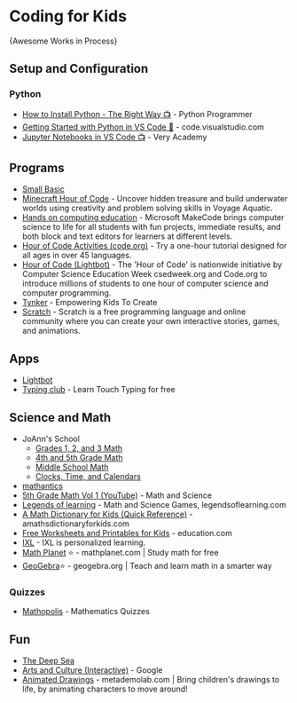 # Coding for Kids

{Awesome Works in Process}

## Setup and Configuration
### Python
* [How to Install Python - The Right Way 📺](https://www.youtube.com/watch?v=YKSpANU8jPE) - Python Programmer
* [Getting Started with Python in VS Code 📄](https://code.visualstudio.com/docs/python/python-tutorial) - code.visualstudio.com
* [Jupyter Notebooks in VS Code 📺](https://www.youtube.com/watch?v=jNk-ZmeIz6c) - Very Academy
  
## Programs
* [Small Basic](https://smallbasic-publicwebsite.azurewebsites.net/)
* [Minecraft Hour of Code](https://www.microsoft.com/en-us/digital-skills/hour-of-code) - Uncover hidden treasure and build underwater worlds using creativity and problem solving skills in Voyage Aquatic. 
* [Hands on computing education](https://www.microsoft.com/en-us/makecode) - Microsoft MakeCode brings computer science to life for all students with fun projects, immediate results, and both block and text editors for learners at different levels.
* [Hour of Code Activities (code.org)](https://code.org/learn) - Try a one-hour tutorial designed for all ages in over 45 languages.
* [Hour of Code (Lightbot)](https://lightbot.com/hour-of-code.html) - The 'Hour of Code' is nationwide initiative by Computer Science Education Week csedweek.org and Code.org to introduce millions of students to one hour of computer science and computer programming.
* [Tynker](https://www.tynker.com/) - Empowering Kids To Create
* [Scratch](https://scratch.mit.edu/) - Scratch is a free programming language and online community where you can create your own interactive stories, games, and animations.

## Apps
* [Lightbot](https://lightbot.com/)
* [Typing club](https://www.typingclub.com/) - Learn Touch Typing for free

## Science and Math
* JoAnn's School
  * [Grades 1, 2, and 3 Math](https://www.youtube.com/c/JoAnnsSchool/playlists?view=50&sort=dd&shelf_id=6)
  * [4th and 5th Grade Math](https://www.youtube.com/c/JoAnnsSchool/playlists?view=50&sort=dd&shelf_id=13)
  * [Middle School Math](https://www.youtube.com/c/JoAnnsSchool/playlists?view=50&sort=dd&shelf_id=5)
  * [Clocks, Time, and Calendars](https://www.youtube.com/watch?v=11Mel03uTeg&list=PLKi4WTp6PRGWC6I3ltUlMls0rzLQJlcrl)
* [mathantics](https://www.youtube.com/user/mathantics/)
* [5th Grade Math Vol 1 (YouTube)](https://www.youtube.com/watch?v=xlK8Smp5Ug8&list=PLnVYEpTNGNtWNqjyerNHdzNHWema_0n2W) - Math and Science 
* [Legends of learning](https://www.legendsoflearning.com/) - Math and Science Games, legendsoflearning.com
* [A Math Dictionary for Kids (Quick Reference)](http://www.amathsdictionaryforkids.com/qr/a.html) - amathsdictionaryforkids.com
* [Free Worksheets and Printables for Kids](https://www.education.com/worksheets/) - education.com
* [IXL](https://www.ixl.com/) - IXL is personalized learning. 
* [Math Planet](https://www.mathplanet.com/) ⭐ - mathplanet.com | Study math for free
* [GeoGebra](https://www.geogebra.org/)⭐ - geogebra.org | Teach and learn math in a smarter way

### Quizzes
* [Mathopolis](https://www.mathopolis.com/questions/quizzes.php) - Mathematics Quizzes

## Fun
* [The Deep Sea](https://neal.fun/deep-sea/)
* [Arts and Culture (Interactive)](https://artsandculture.withgoogle.com/en-us/national-parks-service/welcome) - Google
* [Animated Drawings](https://sketch.metademolab.com/) - metademolab.com | Bring children's drawings to life, by animating characters to move around!

